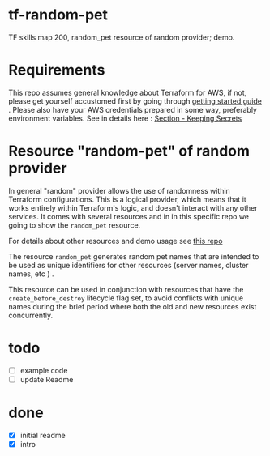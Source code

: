 # tf-random-pet
TF skills map 200, random_pet resource of random provider; demo.

# Requirements
This repo assumes general knowledge about Terraform for AWS, if not, please get yourself accustomed first by going through [getting started guide](https://learn.hashicorp.com/terraform?track=getting-started#getting-started) . Please also have your AWS credentials prepared in some way, preferably environment variables. See in details here : [Section - Keeping Secrets](https://aws.amazon.com/blogs/apn/terraform-beyond-the-basics-with-aws/)

# Resource "random-pet" of random provider

In general "random" provider allows the use of randomness within Terraform configurations. This is a logical provider, which means that it works entirely within Terraform's logic, and doesn't interact with any other services. It comes with several resources and in in this specific repo we going to show the `random_pet` resource.

For details about other resources and demo usage see [this repo](https://github.com/Galser/tf-random)

The resource `random_pet` generates random pet names that are intended to be used as unique identifiers for other resources (server names, cluster names, etc ) .

This resource can be used in conjunction with resources that have the `create_before_destroy` lifecycle flag set, to avoid conflicts with unique names during the brief period where both the old and new resources exist concurrently.

# todo
- [ ] example code
- [ ] update Readme

# done

- [x] initial readme
- [x] intro
